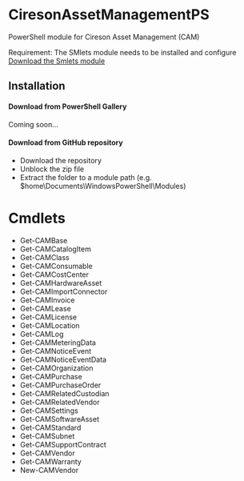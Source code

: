 # CiresonAssetManagementPS

PowerShell module for Cireson Asset Management (CAM)

Requirement: The SMlets module needs to be installed and configure
[Download the Smlets module](https://smlets.codeplex.com/)

## Installation
#### Download from PowerShell Gallery
Coming soon...
#### Download from GitHub repository

* Download the repository
* Unblock the zip file
* Extract the folder to a module path (e.g. $home\Documents\WindowsPowerShell\Modules)

# Cmdlets
* Get-CAMBase
* Get-CAMCatalogItem
* Get-CAMClass
* Get-CAMConsumable
* Get-CAMCostCenter
* Get-CAMHardwareAsset
* Get-CAMImportConnector
* Get-CAMInvoice
* Get-CAMLease
* Get-CAMLicense
* Get-CAMLocation
* Get-CAMLog
* Get-CAMMeteringData
* Get-CAMNoticeEvent
* Get-CAMNoticeEventData
* Get-CAMOrganization
* Get-CAMPurchase
* Get-CAMPurchaseOrder
* Get-CAMRelatedCustodian
* Get-CAMRelatedVendor
* Get-CAMSettings
* Get-CAMSoftwareAsset
* Get-CAMStandard
* Get-CAMSubnet
* Get-CAMSupportContract
* Get-CAMVendor
* Get-CAMWarranty
* New-CAMVendor
